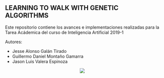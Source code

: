 ## LEARNING TO WALK WITH GENETIC ALGORITHMS
Este repositorio contiene los avances e implementaciones realizadas para la Tarea Acádemica del curso de Inteligencia Artificial 2019-1

Autores:
- Jesse Alonso Galán Tirado
- Guillermo Daniel Montaño Gamarra
- Jason Luis Valera Espinoza

<p align="center">
  <img src="sim.gif">
</p>